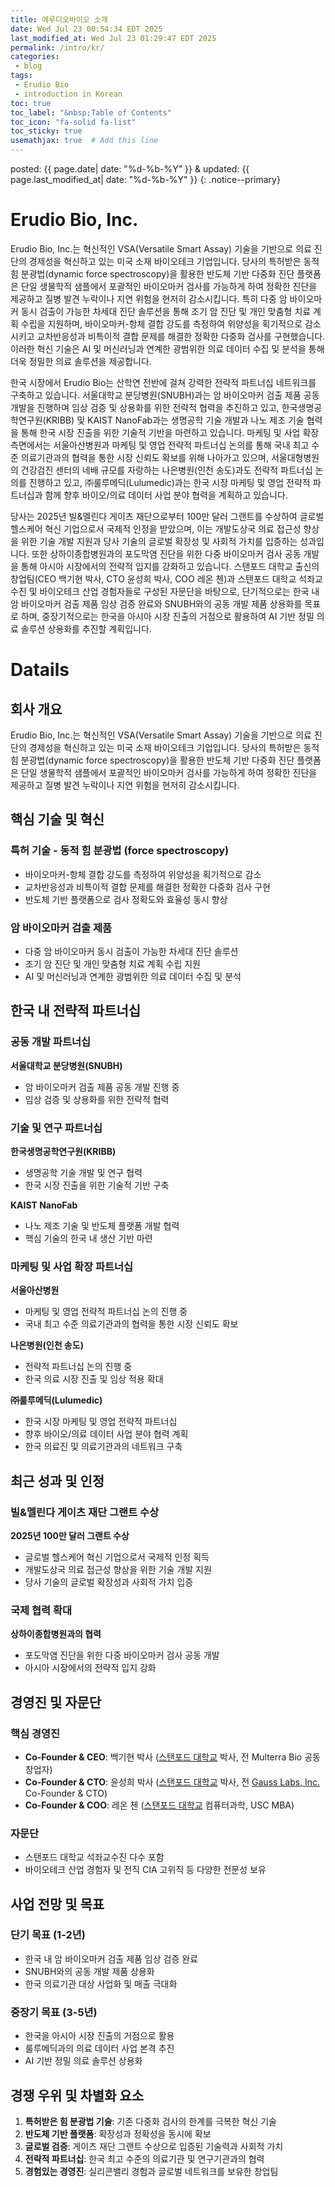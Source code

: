 ```yaml
---
title: 에루디오바이오 소개
date: Wed Jul 23 00:54:34 EDT 2025
last_modified_at: Wed Jul 23 01:29:47 EDT 2025
permalink: /intro/kr/
categories:
 - blog
tags:
 - Erudio Bio
 - introduction in Korean
toc: true
toc_label: "&nbsp;Table of Contents"
toc_icon: "fa-solid fa-list"
toc_sticky: true
usemathjax: true  # Add this line
---
```


<!--tags: {% for tag in page.tags %} <a href="/tags/#{{ tag }}">{{ tag }}</a> {% endfor %}
<br>
cats: {% for category in page.categories %} <a href="/categories/#{{ category }}">{{ category }}</a> {% endfor %}-->

posted: {{ page.date| date: "%d-%b-%Y" }}
&amp;
updated: {{ page.last_modified_at| date: "%d-%b-%Y" }}
{: .notice--primary}

# Erudio Bio, Inc.

<!--
Erudio Bio, Inc.는 혁신적인 VSA(Versatile Smart Assay) 기술을 기반으로 의료 진단의 경제성을 혁신하고 있는 미국 소재 바이오테크 기업입니다. 당사의 특허받은 동적 힘 분광법(dynamic force spectroscopy)을 활용한 반도체 기반 다중화 진단 플랫폼은 단일 생물학적 샘플에서 포괄적인 바이오마커 검사를 가능하게 하여 정확한 진단을 제공하고 질병 발견 누락이나 지연 위험을 현저히 감소시킵니다. 특히 바이오마커-항체 결합 강도를 측정하여 위양성을 획기적으로 감소시키고 교차반응성과 비특이적 결합 문제를 해결한 당사의 기술은 다중 암 바이오마커 동시 검출이 가능한 차세대 진단 솔루션으로서 조기 암 진단 및 개인 맞춤형 치료 계획 수립을 지원하며, AI 및 머신러닝과 연계한 광범위한 의료 데이터 수집 및 분석을 통해 정밀 의료의 새로운 패러다임을 제시하고 있습니다.

현재 Erudio Bio는 한국 시장 진출을 위한 강력한 전략적 파트너십 네트워크를 구축하고 있습니다. 서울대학교 분당병원(SNUBH)과는 암 바이오마커 검출 제품 공동 개발을 진행 중이며 임상 검증 및 상용화를 위한 전략적 협력을 추진하고 있습니다. 또한 한국생명공학연구원(KRIBB)과의 생명공학 기술 개발 및 연구 협력, KAIST NanoFab과의 나노 제조 기술 및 반도체 플랫폼 개발 협력을 통해 핵심 기술의 한국 내 생산 기반을 마련하고 있습니다. 마케팅 및 사업 확장 측면에서는 나은병원(인천 송도)과의 전략적 파트너십 논의를 진행 중이며, ㈜룰루메딕(Lulumedic)과는 한국 시장 마케팅 및 영업 전략적 파트너십뿐만 아니라 향후 바이오/의료 데이터 사업 분야 협력을 계획하여 한국 의료진 및 의료기관과의 네트워크 구축을 추진하고 있습니다.

당사의 기술력과 사업 가능성은 국제적으로도 높은 인정을 받고 있습니다. 2025년 빌&멜린다 게이츠 재단으로부터 100만 달러 그랜트를 수상하여 글로벌 헬스케어 혁신 기업으로서의 지위를 확고히 했으며, 이는 개발도상국 의료 접근성 향상을 위한 당사 기술의 글로벌 확장성과 사회적 가치를 입증하는 성과입니다. 스탠포드 대학교 박사 출신의 백기현 CEO, 전 Gauss Labs 공동창업자인 윤성희 CTO, 그리고 스탠포드 대학교 컴퓨터과학과 USC MBA를 졸업한 레온 첸 COO로 구성된 경험 있는 경영진과 스탠포드 대학교 석좌교수진을 포함한 강력한 자문단을 바탕으로, 단기적으로는 한국 내 암 바이오마커 검출 제품 임상 검증 완료 및 SNUBH와의 공동 개발 제품 상용화를 통한 한국 의료기관 대상 사업화 및 매출 극대화를, 중장기적으로는 한국을 아시아 시장 진출의 거점으로 활용하여 AI 기반 정밀 의료 솔루션 상용화를 목표로 하고 있습니다.
-->

Erudio Bio, Inc.는 혁신적인 VSA(Versatile Smart Assay) 기술을 기반으로 의료 진단의 경제성을 혁신하고 있는 미국 소재 바이오테크 기업입니다. 당사의 특허받은 동적 힘 분광법(dynamic force spectroscopy)을 활용한 반도체 기반 다중화 진단 플랫폼은 단일 생물학적 샘플에서 포괄적인 바이오마커 검사를 가능하게 하여 정확한 진단을 제공하고 질병 발견 누락이나 지연 위험을 현저히 감소시킵니다. 특히 다중 암 바이오마커 동시 검출이 가능한 차세대 진단 솔루션을 통해 조기 암 진단 및 개인 맞춤형 치료 계획 수립을 지원하며, 바이오마커-항체 결합 강도를 측정하여 위양성을 획기적으로 감소시키고 교차반응성과 비특이적 결합 문제를 해결한 정확한 다중화 검사를 구현했습니다. 이러한 혁신 기술은 AI 및 머신러닝과 연계한 광범위한 의료 데이터 수집 및 분석을 통해 더욱 정밀한 의료 솔루션을 제공합니다.

한국 시장에서 Erudio Bio는 산학연 전반에 걸쳐 강력한 전략적 파트너십 네트워크를 구축하고 있습니다. 서울대학교 분당병원(SNUBH)과는 암 바이오마커 검출 제품 공동 개발을 진행하며 임상 검증 및 상용화를 위한 전략적 협력을 추진하고 있고, 한국생명공학연구원(KRIBB) 및 KAIST NanoFab과는 생명공학 기술 개발과 나노 제조 기술 협력을 통해 한국 시장 진출을 위한 기술적 기반을 마련하고 있습니다. 마케팅 및 사업 확장 측면에서는 서울아산병원과 마케팅 및 영업 전략적 파트너십 논의를 통해 국내 최고 수준 의료기관과의 협력을 통한 시장 신뢰도 확보를 위해 나아가고 있으며, 서울대형병원의 건강검진 센터의 네배 규모를 자랑하는 나은병원(인천 송도)과도 전략적 파트너십 논의를 진행하고 있고, ㈜룰루메딕(Lulumedic)과는 한국 시장 마케팅 및 영업 전략적 파트너십과 함께 향후 바이오/의료 데이터 사업 분야 협력을 계획하고 있습니다.

당사는 2025년 빌&멜린다 게이츠 재단으로부터 100만 달러 그랜트를 수상하여 글로벌 헬스케어 혁신 기업으로서 국제적 인정을 받았으며, 이는 개발도상국 의료 접근성 향상을 위한 기술 개발 지원과 당사 기술의 글로벌 확장성 및 사회적 가치를 입증하는 성과입니다. 또한 상하이종합병원과의 포도막염 진단을 위한 다중 바이오마커 검사 공동 개발을 통해 아시아 시장에서의 전략적 입지를 강화하고 있습니다. 스탠포드 대학교 출신의 창업팀(CEO 백기현 박사, CTO 윤성희 박사, COO 레온 첸)과 스탠포드 대학교 석좌교수진 및 바이오테크 산업 경험자들로 구성된 자문단을 바탕으로, 단기적으로는 한국 내 암 바이오마커 검출 제품 임상 검증 완료와 SNUBH와의 공동 개발 제품 상용화를 목표로 하며, 중장기적으로는 한국을 아시아 시장 진출의 거점으로 활용하여 AI 기반 정밀 의료 솔루션 상용화를 추진할 계획입니다.


# Datails

## 회사 개요

Erudio Bio, Inc.는 혁신적인 VSA(Versatile Smart Assay) 기술을 기반으로 의료 진단의 경제성을 혁신하고 있는 미국 소재 바이오테크 기업입니다. 당사의 특허받은 동적 힘 분광법(dynamic force spectroscopy)을 활용한 반도체 기반 다중화 진단 플랫폼은 단일 생물학적 샘플에서 포괄적인 바이오마커 검사를 가능하게 하여 정확한 진단을 제공하고 질병 발견 누락이나 지연 위험을 현저히 감소시킵니다.

## 핵심 기술 및 혁신

### 특허 기술 - 동적 힘 분광법 (force spectroscopy)
- 바이오마커-항체 결합 강도를 측정하여 위양성을 획기적으로 감소
- 교차반응성과 비특이적 결합 문제를 해결한 정확한 다중화 검사 구현
- 반도체 기반 플랫폼으로 검사 정확도와 효율성 동시 향상

### 암 바이오마커 검출 제품
- 다중 암 바이오마커 동시 검출이 가능한 차세대 진단 솔루션
- 조기 암 진단 및 개인 맞춤형 치료 계획 수립 지원
- AI 및 머신러닝과 연계한 광범위한 의료 데이터 수집 및 분석

## 한국 내 전략적 파트너십

### 공동 개발 파트너십

**서울대학교 분당병원(SNUBH)**
- 암 바이오마커 검출 제품 공동 개발 진행 중
- 임상 검증 및 상용화를 위한 전략적 협력

### 기술 및 연구 파트너십

**한국생명공학연구원(KRIBB)**
- 생명공학 기술 개발 및 연구 협력
- 한국 시장 진출을 위한 기술적 기반 구축

**KAIST NanoFab**
- 나노 제조 기술 및 반도체 플랫폼 개발 협력
- 핵심 기술의 한국 내 생산 기반 마련

### 마케팅 및 사업 확장 파트너십

**서울아산병원**
- 마케팅 및 영업 전략적 파트너십 논의 진행 중
- 국내 최고 수준 의료기관과의 협력을 통한 시장 신뢰도 확보

**나은병원(인천 송도)**
- 전략적 파트너십 논의 진행 중
- 한국 의료 시장 진출 및 임상 적용 확대

**㈜룰루메딕(Lulumedic)**
- 한국 시장 마케팅 및 영업 전략적 파트너십
- 향후 바이오/의료 데이터 사업 분야 협력 계획
- 한국 의료진 및 의료기관과의 네트워크 구축

## 최근 성과 및 인정

### 빌&멜린다 게이츠 재단 그랜트 수상
**2025년 100만 달러 그랜트 수상**
- 글로벌 헬스케어 혁신 기업으로서 국제적 인정 획득
- 개발도상국 의료 접근성 향상을 위한 기술 개발 지원
- 당사 기술의 글로벌 확장성과 사회적 가치 입증

### 국제 협력 확대
**상하이종합병원과의 협력**
- 포도막염 진단을 위한 다중 바이오마커 검사 공동 개발
- 아시아 시장에서의 전략적 입지 강화

## 경영진 및 자문단

### 핵심 경영진
- **Co-Founder &amp; CEO**: 백기현 박사 ([스탠포드 대학교](https://www.stanford.edu/) 박사, 전 Multerra Bio 공동창업자)
- **Co-Founder &amp; CTO**: 윤성희 박사 ([스탠포드 대학교](https://www.stanford.edu/) 박사, 전 [Gauss Labs, Inc.](https://www.gausslabs.ai/) Co-Founder &amp; CTO)
- **Co-Founder &amp; COO**: 레온 첸 ([스탠포드 대학교](https://www.stanford.edu/) 컴퓨터과학, USC MBA)

### 자문단
- 스탠포드 대학교 석좌교수진 다수 포함
- 바이오테크 산업 경험자 및 전직 CIA 고위직 등 다양한 전문성 보유

## 사업 전망 및 목표

### 단기 목표 (1-2년)
- 한국 내 암 바이오마커 검출 제품 임상 검증 완료
- SNUBH와의 공동 개발 제품 상용화
- 한국 의료기관 대상 사업화 및 매출 극대화

### 중장기 목표 (3-5년)
- 한국을 아시아 시장 진출의 거점으로 활용
- 룰루메딕과의 의료 데이터 사업 본격 추진
- AI 기반 정밀 의료 솔루션 상용화

## 경쟁 우위 및 차별화 요소

1. **특허받은 힘 분광법 기술**: 기존 다중화 검사의 한계를 극복한 혁신 기술
2. **반도체 기반 플랫폼**: 확장성과 정확성을 동시에 확보
3. **글로벌 검증**: 게이츠 재단 그랜트 수상으로 입증된 기술력과 사회적 가치
4. **전략적 파트너십**: 한국 최고 수준의 의료기관 및 연구기관과의 협력
5. **경험있는 경영진**: 실리콘밸리 경험과 글로벌 네트워크를 보유한 창업팀

<!--
## 결론

Erudio Bio는 혁신적인 기술력, 검증된 글로벌 성과, 그리고 한국 내 강력한 파트너십을 바탕으로 암 조기 진단 분야에서 새로운 패러다임을 제시하고 있습니다. 전북도와의 협력을 통해 한국 바이오헬스케어 산업 발전에 기여하고, 나아가 아시아 시장 진출의 교두보를 마련하고자 합니다.
-->
